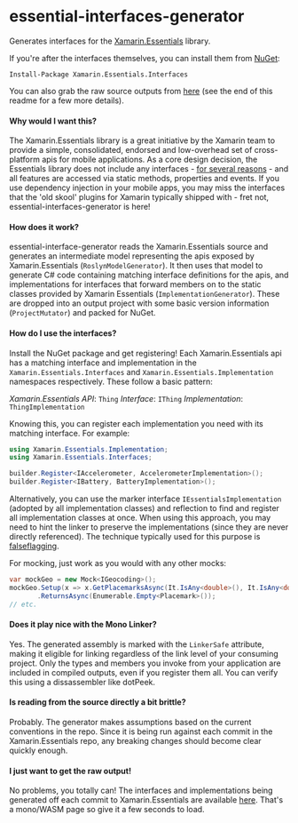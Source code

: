 # essential-interfaces-generator
Generates interfaces for the [Xamarin.Essentials](https://github.com/xamarin/Essentials) library. 

If you're after the interfaces themselves, you can install them from [NuGet](https://www.nuget.org/packages/Xamarin.Essentials.Interfaces): 

`
Install-Package Xamarin.Essentials.Interfaces
`

You can also grab the raw source outputs from [here](https://essential-interfaces.azurewebsites.net/) (see the end of this readme for a few more details). 

#### Why would I want this? 
The Xamarin.Essentials library is a great initiative by the Xamarin team to provide a simple, consolidated, endorsed and low-overhead set of cross-platform apis for mobile applications. As a core design decision, the Essentials library does not include any interfaces - [for several reasons](https://github.com/xamarin/Essentials/wiki/FAQ-%7C-Essentials#where-are-the-interfaces) - and all features are accessed via static methods, properties and events. If you use dependency injection in your mobile apps, you may miss the interfaces that the 'old skool' plugins for Xamarin typically shipped with - fret not, essential-interfaces-generator is here! 

#### How does it work? 
essential-interface-generator reads the Xamarin.Essentials source and generates an intermediate model representing the apis exposed by Xamarin.Essentials (`RoslynModelGenerator`). It then uses that model to generate C# code containing matching interface definitions for the apis, and implementations for interfaces that forward members on to the static classes provided by Xamarin Essentials (`ImplementationGenerator`). These are dropped into an output project with some basic version information (`ProjectMutator`) and packed for NuGet.

#### How do I use the interfaces?
Install the NuGet package and get registering! Each Xamarin.Essentials api has a matching interface and implementation in the `Xamarin.Essentials.Interfaces` and `Xamarin.Essentials.Implementation` namespaces respectively. These follow a basic pattern:

*Xamarin.Essentials API*: `Thing`
*Interface*: `IThing`
*Implementation*: `ThingImplementation`

Knowing this, you can register each implementation you need with its matching interface. For example:

```cs 
using Xamarin.Essentials.Implementation;
using Xamarin.Essentials.Interfaces;

builder.Register<IAccelerometer, AccelerometerImplementation>();
builder.Register<IBattery, BatteryImplementation>();
```

Alternatively, you can use the marker interface `IEssentialsImplementation` (adopted by all implementation classes) and reflection to find and register all implementation classes at once. When using this approach, you may need to hint the linker to preserve the implementations (since they are never directly referenced). The technique typically used for this purpose is [falseflagging](https://docs.microsoft.com/en-us/xamarin/android/deploy-test/linker#falseflag).

For mocking, just work as you would with any other mocks:
```cs 
var mockGeo = new Mock<IGeocoding>();
mockGeo.Setup(x => x.GetPlacemarksAsync(It.IsAny<double>(), It.IsAny<double>()))
       .ReturnsAsync(Enumerable.Empty<Placemark>());
// etc.
``` 

#### Does it play nice with the Mono Linker? 
Yes. The generated assembly is marked with the `LinkerSafe` attribute, making it eligible for linking regardless of the link level of your consuming project. Only the types and members you invoke from your application are included in compiled outputs, even if you register them all. You can verify this using a dissassembler like dotPeek. 

#### Is reading from the source directly a bit brittle? 
Probably. The generator makes assumptions based on the current conventions in the repo. Since it is being run against each commit in the Xamarin.Essentials repo, any breaking changes should become clear quickly enough. 

#### I just want to get the raw output!
No problems, you totally can! The interfaces and implementations being generated off each commit to Xamarin.Essentials are available [here](https://essential-interfaces.azurewebsites.net/). That's a mono/WASM page so give it a few seconds to load. 
